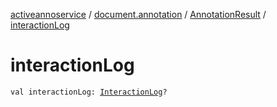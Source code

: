 [activeannoservice](../../index.md) / [document.annotation](../index.md) / [AnnotationResult](index.md) / [interactionLog](./interaction-log.md)

# interactionLog

`val interactionLog: `[`InteractionLog`](../-interaction-log/index.md)`?`